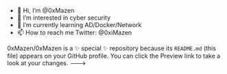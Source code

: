 - 👋 Hi, I’m @0xMazen
- 👀 I’m interested in cyber security
- 🌱 I’m currently learning AD/Docker/Network
- 📫 How to reach me Twitter: @0xiMazen

<!---
<!-- - 💞️ I’m looking to collaborate on ... -->
0xMazen/0xMazen is a ✨ special ✨ repository because its `README.md` (this file) appears on your GitHub profile.
You can click the Preview link to take a look at your changes.
--->

